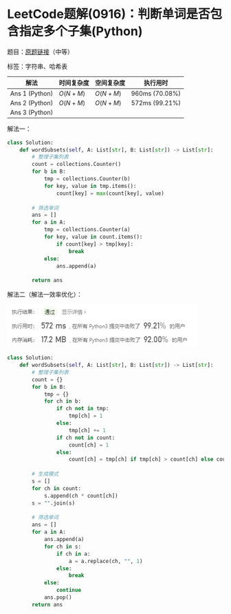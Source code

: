 # LeetCode题解(0916)：判断单词是否包含指定多个子集(Python)

题目：[原题链接](https://leetcode-cn.com/problems/word-subsets/)（中等）

标签：字符串、哈希表

| 解法           | 时间复杂度 | 空间复杂度 | 执行用时       |
| -------------- | ---------- | ---------- | -------------- |
| Ans 1 (Python) | $O(N+M)$   | $O(N+M)$   | 960ms (70.08%) |
| Ans 2 (Python) | $O(N+M)$   | $O(N+M)$   | 572ms (99.21%) |
| Ans 3 (Python) |            |            |                |

解法一：

```python
class Solution:
    def wordSubsets(self, A: List[str], B: List[str]) -> List[str]:
        # 整理子集列表
        count = collections.Counter()
        for b in B:
            tmp = collections.Counter(b)
            for key, value in tmp.items():
                count[key] = max(count[key], value)

        # 筛选单词
        ans = []
        for a in A:
            tmp = collections.Counter(a)
            for key, value in count.items():
                if count[key] > tmp[key]:
                    break
            else:
                ans.append(a)

        return ans
```

解法二（解法一效率优化）：

![LeetCode题解(0916)：截图1](LeetCode题解(0916)：截图1.png)

```python
class Solution:
    def wordSubsets(self, A: List[str], B: List[str]) -> List[str]:
        # 整理子集列表
        count = {}
        for b in B:
            tmp = {}
            for ch in b:
                if ch not in tmp:
                    tmp[ch] = 1
                else:
                    tmp[ch] += 1
                if ch not in count:
                    count[ch] = 1
                else:
                    count[ch] = tmp[ch] if tmp[ch] > count[ch] else count[ch]

        # 生成模式
        s = []
        for ch in count:
            s.append(ch * count[ch])
        s = "".join(s)

        # 筛选单词
        ans = []
        for a in A:
            ans.append(a)
            for ch in s:
                if ch in a:
                    a = a.replace(ch, "", 1)
                else:
                    break
            else:
                continue
            ans.pop()
        return ans
```